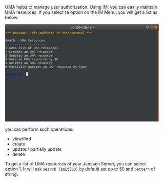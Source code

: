 
UMA helps to manage user authorization. Using IM, you can easily maintain UMA resources. If you select `16` option on the IM Menu, you will get a list as below:

![](img/im-uma-menu.png)

you can perform such operations:
- view/find
- create
- update / partially update
- delete

To get a list of UMA resources of your Janssen Server, you can select option 1.
It will ask `search limit[50]` by default set up to 50 and `pattern` of string.


